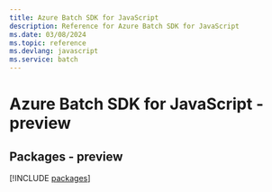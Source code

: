 ```yaml
---
title: Azure Batch SDK for JavaScript
description: Reference for Azure Batch SDK for JavaScript
ms.date: 03/08/2024
ms.topic: reference
ms.devlang: javascript
ms.service: batch
---
```

# Azure Batch SDK for JavaScript - preview
## Packages - preview
[!INCLUDE [packages](batch-index.md)]
